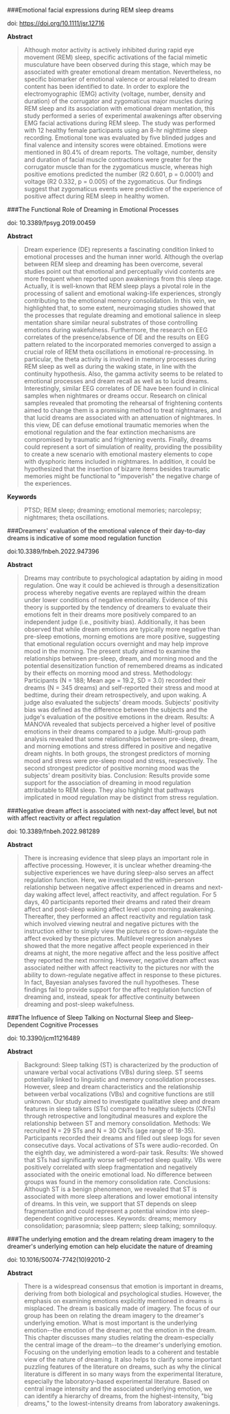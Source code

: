 ###Emotional facial expressions during REM sleep dreams

doi: https://doi.org/10.1111/jsr.12716

**Abstract**
> Although motor activity is actively inhibited during rapid eye movement (REM) sleep, specific activations of the facial mimetic musculature have been observed during this stage, which may be associated with greater emotional dream mentation. Nevertheless, no specific biomarker of emotional valence or arousal related to dream content has been identified to date. In order to explore the electromyographic (EMG) activity (voltage, number, density and duration) of the corrugator and zygomaticus major muscles during REM sleep and its association with emotional dream mentation, this study performed a series of experimental awakenings after observing EMG facial activations during REM sleep. The study was performed with 12 healthy female participants using an 8-hr nighttime sleep recording. Emotional tone was evaluated by five blinded judges and final valence and intensity scores were obtained. Emotions were mentioned in 80.4% of dream reports. The voltage, number, density and duration of facial muscle contractions were greater for the corrugator muscle than for the zygomaticus muscle, whereas high positive emotions predicted the number (R2 0.601, p = 0.0001) and voltage (R2 0.332, p = 0.005) of the zygomaticus. Our findings suggest that zygomaticus events were predictive of the experience of positive affect during REM sleep in healthy women.

###The Functional Role of Dreaming in Emotional Processes

doi: 10.3389/fpsyg.2019.00459

**Abstract**
>Dream experience (DE) represents a fascinating condition linked to emotional processes and the human inner world. Although the overlap between REM sleep and dreaming has been overcome, several studies point out that emotional and perceptually vivid contents are more frequent when reported upon awakenings from this sleep stage. Actually, it is well-known that REM sleep plays a pivotal role in the processing of salient and emotional waking-life experiences, strongly contributing to the emotional memory consolidation. In this vein, we highlighted that, to some extent, neuroimaging studies showed that the processes that regulate dreaming and emotional salience in sleep mentation share similar neural substrates of those controlling emotions during wakefulness. Furthermore, the research on EEG correlates of the presence/absence of DE and the results on EEG pattern related to the incorporated memories converged to assign a crucial role of REM theta oscillations in emotional re-processing. In particular, the theta activity is involved in memory processes during REM sleep as well as during the waking state, in line with the continuity hypothesis. Also, the gamma activity seems to be related to emotional processes and dream recall as well as to lucid dreams. Interestingly, similar EEG correlates of DE have been found in clinical samples when nightmares or dreams occur. Research on clinical samples revealed that promoting the rehearsal of frightening contents aimed to change them is a promising method to treat nightmares, and that lucid dreams are associated with an attenuation of nightmares. In this view, DE can defuse emotional traumatic memories when the emotional regulation and the fear extinction mechanisms are compromised by traumatic and frightening events. Finally, dreams could represent a sort of simulation of reality, providing the possibility to create a new scenario with emotional mastery elements to cope with dysphoric items included in nightmares. In addition, it could be hypothesized that the insertion of bizarre items besides traumatic memories might be functional to "impoverish" the negative charge of the experiences.

**Keywords**
>PTSD; REM sleep; dreaming; emotional memories; narcolepsy; nightmares; theta oscillations.

###Dreamers' evaluation of the emotional valence of their day-to-day dreams is indicative of some mood regulation function

doi:10.3389/fnbeh.2022.947396

**Abstract**
>Dreams may contribute to psychological adaptation by aiding in mood regulation. One way it could be achieved is through a desensitization process whereby negative events are replayed within the dream under lower conditions of negative emotionality. Evidence of this theory is supported by the tendency of dreamers to evaluate their emotions felt in their dreams more positively compared to an independent judge (i.e., positivity bias). Additionally, it has been observed that while dream emotions are typically more negative than pre-sleep emotions, morning emotions are more positive, suggesting that emotional regulation occurs overnight and may help improve mood in the morning. The present study aimed to examine the relationships between pre-sleep, dream, and morning mood and the potential desensitization function of remembered dreams as indicated by their effects on morning mood and stress. Methodology: Participants (N = 188; Mean age = 19.2, SD = 3.0) recorded their dreams (N = 345 dreams) and self-reported their stress and mood at bedtime, during their dream retrospectively, and upon waking. A judge also evaluated the subjects' dream moods. Subjects' positivity bias was defined as the difference between the subjects and the judge's evaluation of the positive emotions in the dream. Results: A MANOVA revealed that subjects perceived a higher level of positive emotions in their dreams compared to a judge. Multi-group path analysis revealed that some relationships between pre-sleep, dream, and morning emotions and stress differed in positive and negative dream nights. In both groups, the strongest predictors of morning mood and stress were pre-sleep mood and stress, respectively. The second strongest predictor of positive morning mood was the subjects' dream positivity bias. Conclusion: Results provide some support for the association of dreaming in mood regulation attributable to REM sleep. They also highlight that pathways implicated in mood regulation may be distinct from stress regulation.

###Negative dream affect is associated with next-day affect level, but not with affect reactivity or affect regulation

doi: 10.3389/fnbeh.2022.981289

**Abstract**
>There is increasing evidence that sleep plays an important role in affective processing. However, it is unclear whether dreaming-the subjective experiences we have during sleep-also serves an affect regulation function. Here, we investigated the within-person relationship between negative affect experienced in dreams and next-day waking affect level, affect reactivity, and affect regulation. For 5 days, 40 participants reported their dreams and rated their dream affect and post-sleep waking affect level upon morning awakening. Thereafter, they performed an affect reactivity and regulation task which involved viewing neutral and negative pictures with the instruction either to simply view the pictures or to down-regulate the affect evoked by these pictures. Multilevel regression analyses showed that the more negative affect people experienced in their dreams at night, the more negative affect and the less positive affect they reported the next morning. However, negative dream affect was associated neither with affect reactivity to the pictures nor with the ability to down-regulate negative affect in response to these pictures. In fact, Bayesian analyses favored the null hypotheses. These findings fail to provide support for the affect regulation function of dreaming and, instead, speak for affective continuity between dreaming and post-sleep wakefulness.

###The Influence of Sleep Talking on Nocturnal Sleep and Sleep-Dependent Cognitive Processes

doi: 10.3390/jcm11216489

**Abstract**
>Background: Sleep talking (ST) is characterized by the production of unaware verbal vocal activations (VBs) during sleep. ST seems potentially linked to linguistic and memory consolidation processes. However, sleep and dream characteristics and the relationship between verbal vocalizations (VBs) and cognitive functions are still unknown. Our study aimed to investigate qualitative sleep and dream features in sleep talkers (STs) compared to healthy subjects (CNTs) through retrospective and longitudinal measures and explore the relationship between ST and memory consolidation.
>Methods: We recruited N = 29 STs and N = 30 CNTs (age range of 18-35). Participants recorded their dreams and filled out sleep logs for seven consecutive days. Vocal activations of STs were audio-recorded. On the eighth day, we administered a word-pair task.
>Results: We showed that STs had significantly worse self-reported sleep quality. VBs were positively correlated with sleep fragmentation and negatively associated with the oneiric emotional load. No difference between groups was found in the memory consolidation rate.
>Conclusions: Although ST is a benign phenomenon, we revealed that ST is associated with more sleep alterations and lower emotional intensity of dreams. In this vein, we support that ST depends on sleep fragmentation and could represent a potential window into sleep-dependent cognitive processes.
>Keywords: dreams; memory consolidation; parasomnia; sleep pattern; sleep talking; somniloquy.

###The underlying emotion and the dream relating dream imagery to the dreamer's underlying emotion can help elucidate the nature of dreaming

doi: 10.1016/S0074-7742(10)92010-2

**Abstract**

>There is a widespread consensus that emotion is important in dreams, deriving from both biological and psychological studies. However, the emphasis on examining emotions explicitly mentioned in dreams is misplaced. The dream is basically made of imagery. The focus of our group has been on relating the dream imagery to the dreamer's underlying emotion. What is most important is the underlying emotion--the emotion of the dreamer, not the emotion in the dream. This chapter discusses many studies relating the dream-especially the central image of the dream--to the dreamer's underlying emotion. Focusing on the underlying emotion leads to a coherent and testable view of the nature of dreaming. It also helps to clarify some important puzzling features of the literature on dreams, such as why the clinical literature is different in so many ways from the experimental literature, especially the laboratory-based experimental literature. Based on central image intensity and the associated underlying emotion, we can identify a hierarchy of dreams, from the highest-intensity, "big dreams," to the lowest-intensity dreams from laboratory awakenings.
